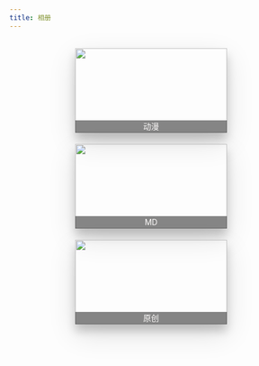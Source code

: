 ```yaml
---
title: 相册
---
```


<br>
<style>.total{display:-ms-flexbox;display:flex;-ms-flex-wrap:wrap;flex-wrap:wrap;-ms-flex-pack:center;justify-content:center;-ms-flex-align:start;align-items:flex-start;-ms-flex-line-pack:start;align-content:flex-start;width:100%}.item{position:relative;width:270px;height:150px;margin:0 10px 20px;box-shadow:0 12px 15px 0 rgba(0,0,0,.19),0 17px 50px 0 rgba(0,0,0,.12)}.item img:not(.LGallerySlider-Slide){width:100%;height:100%;transition:all .5s}.item span{position:absolute;bottom:0;left:0;padding:1px 0;display:block;width:100%;height:20px;line-height:20px;text-align:center;color:#fcfaf9;background-color:#0E0E0E80;transition:all .5s}.item:hover{box-shadow:0 12px 15px 0 transparent,0 17px 50px 0 transparent}.item:hover img:not(.LGallerySlider-Slide){opacity:1;transform:scale(.8) rotate3d(-1,1,0,-20deg);box-shadow:-10px -10px 2px .3px rgba(0,0,0,.6),-20px -20px 3px .3px rgba(0,0,0,.3),-30px -30px 4px .3px rgba(0,0,0,.1)}.item:hover span{height:75px;line-height:75px;opacity:0;z-index:-1}</style>
<div class="total">
    <a href="cartoon/">
        <div class="item">
            <img srcset="https://cdn.jsdelivr.net/gh/Royce2019/BlogGallery/cartoon/s/12.webp">
            <span>动漫</span>
        </div>
    </a>
    <a href="md/">
        <div class="item">
            <img srcset="https://cdn.jsdelivr.net/gh/Royce2019/BlogGallery/md/s/7.webp">
            <span>MD</span>
        </div>
    </a>
    <a href="original/">
        <div class="item">
            <img srcset="https://cdn.jsdelivr.net/gh/Royce2019/BlogGallery/original/s/9.webp">
            <span>原创</span>
        </div>
    </a>
</div>
